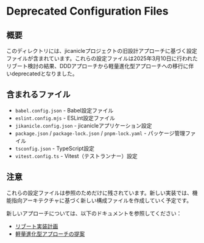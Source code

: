 # Deprecated Configuration Files

## 概要

このディレクトリには、jicanicleプロジェクトの旧設計アプローチに基づく設定ファイルが含まれています。これらの設定ファイルは2025年3月10日に行われたリブート検討の結果、DDDアプローチから軽量進化型アプローチへの移行に伴いdeprecatedとなりました。

## 含まれるファイル

- `babel.config.json` - Babel設定ファイル
- `eslint.config.mjs` - ESLint設定ファイル
- `jikanicle.config.json` - jicanicleアプリケーション設定
- `package.json` / `package-lock.json` / `pnpm-lock.yaml` - パッケージ管理ファイル
- `tsconfig.json` - TypeScript設定
- `vitest.config.ts` - Vitest（テストランナー）設定

## 注意

これらの設定ファイルは参照のためだけに残されています。新しい実装では、機能指向アーキテクチャに基づく新しい構成ファイルを作成していく予定です。

新しいアプローチについては、以下のドキュメントを参照してください：

- [リブート実装計画](../docs/project/tasks/conclusion-implementation-plan.md)
- [軽量進化型アプローチの提案](../docs/project/tasks/lightweight-evolution-approach.md)
